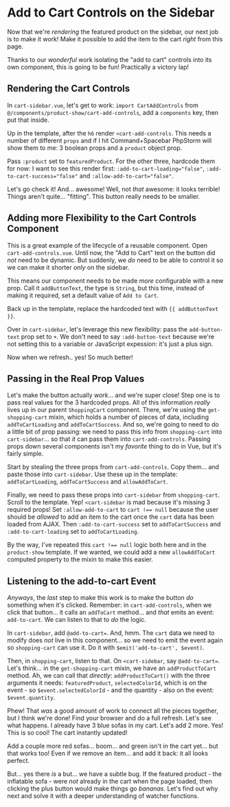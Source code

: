 # Add to Cart Controls on the Sidebar

Now that we're *rendering* the featured product on the sidebar, our next job
is to make it work! Make it possible to add the item to the cart *right* from
this page.

Thanks to our *wonderful* work isolating the "add to cart" controls into
its own component, this is going to be fun! Practically a victory lap!

## Rendering the Cart Controls

In `cart-sidebar.vue`, let's get to work: `import CartAddControls` from
`@/components/product-show/cart-add-controls`, add a `components` key, then
put that inside.

Up in the template, after the `h6` render `<cart-add-controls`. This needs a number
of different `props` and if I hit Command+Spacebar PhpStorm will show them to me:
3 boolean props and a `product` object prop.

Pass `:product` set to `featuredProduct`. For the other three, hardcode them
for now: I want to see this render first: `:add-to-cart-loading="false"`,
`:add-to-cart-success="false"` and `:allow-add-to-cart="false"`.

Let's go check it! And... awesome! Well, not *that* awesome: it looks terrible!
Things aren't quite... "fitting". This button really needs to be smaller.

## Adding more Flexibility to the Cart Controls Component

This is a great example of the lifecycle of a reusable component. Open
`cart-add-controls.vue`. Until now, the "Add to Cart" text on the button did
*not* need to be dynamic. But suddenly, we *do* need to be able to control it
so we can make it shorter *only* on the sidebar.

This means our component needs to be made *more* configurable with a new prop.
Call it `addButtonText`, the type is `String`, but this time, instead of making
it required, set a default value of `Add to Cart`.

Back up in the template, replace the hardcoded text with `{{ addButtonText }}`.

Over in `cart-sidebar`, let's leverage this new flexibility: pass the
`add-button-text` prop set to `+`. We don't need to say `:add-button-text`
because we're not setting this to a variable or JavaScript expession: it's just
a plus sign.

Now when we refresh.. yes! So much better!

## Passing in the Real Prop Values

Let's make the button actually *work*... and we're super close! Step one is to
pass real values for the 3 hardcoded props. All of this information *really* lives
up in our parent `ShoppingCart` component. There, we're using the `get-shopping-cart`
mixin, which holds a number of pieces of data, including `addToCartLoading` and
`addToCartSuccess`. And so, we're going to need to do a little bit of prop passing:
we need to pass this info from `shopping-cart` into `cart-sidebar`... so that
*it* can pass them into `cart-add-controls`. Passing props down several components
isn't my *favorite* thing to do in Vue, but it's fairly simple.

Start by stealing the three props from `cart-add-controls`. Copy them... and
paste those into `cart-sidebar`. Use these up in the template: `addToCartLoading`,
`addToCartSuccess` and `allowAddToCart`.

Finally, we need to pass these props into `cart-sidebar` from `shopping-cart`.
Scroll to the template. Yep! `<cart-sidebar` is mad because it's missing 3
required props! Set `:allow-add-to-cart` to `cart !== null` because the
user should be *allowed* to add an item to the cart once the `cart` data
has been loaded from AJAX. Then `:add-to-cart-success` set to `addToCartSuccess`
and `:add-to-cart-loading` set to `addToCartLoading`.

By the way, I've repeated this `cart !== null` logic both here and in the
`product-show` template. If we wanted, we could add a new `allowAddToCart`
computed property to the mixin to make this easier.

## Listening to the add-to-cart Event

*Anyways*, the *last* step to make this work is to make the button *do* something
when it's clicked. Remember: in `cart-add-controls`, when we click that button...
it calls an `addToCart` method... and *that* emits an event: `add-to-cart`. We
can listen to that to *do* the logic.

In `cart-sidebar`, add `@add-to-cart=`. And, hmm. The `cart` data we need to
modify does *not* live in this component... so we need to emit the event again
so `shopping-cart` can use it. Do it with `$emit('add-to-cart', $event)`.

Then, in `shopping-cart`, listen to that. On `<cart-sidebar`, say
`@add-to-cart=`. Let's think... in the `get-shopping-cart` mixin, we have an
`addProductToCart` method. Ah, we can call that *directly*: `addProductToCart()`
with the three arguments it needs: `featuredProduct`, `selectedColorId`, which is
on the event - so `$event.selectedColorId` - and the quantity - also on the event:
`$event.quantity`.

Phew! That *was* a good amount of work to connect all the pieces together, but
I think we're done! Find your browser and do a full refresh. Let's see what
happens. I already have 3 blue sofas in my cart. Let's add 2 more. Yes! This is
so cool! The cart instantly updated!

Add a couple more red sofas... boom... and green isn't in the cart yet... but
that works too! Even if we remove an item... and add it back: it all looks
perfect.

But... yes there *is* a but... we have a subtle bug. If the featured product - the
inflatable sofa - were *not* already in the cart when the page loaded, then clicking
the plus button would make things go *bananas*. Let's find out why next and solve
it with a deeper understanding of watcher functions.

